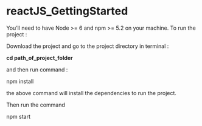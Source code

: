 # reactJS_GettingStarted

 You’ll need to have Node >= 6 and npm >= 5.2 on your machine. To run the project :
 
 Download the project and go to the project directory in terminal :
 
 **cd path_of_project_folder**
 
 and then run command :
 
 npm install
 
 the above command will install the dependencies to run the project.
 
 Then run the command 
 
 npm start
 
 

